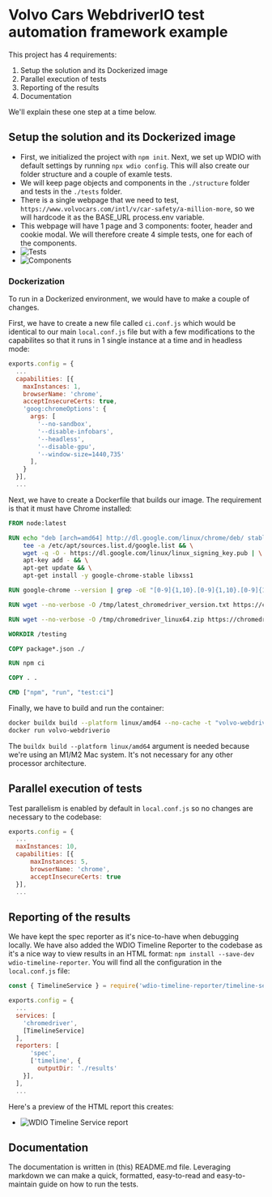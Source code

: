 # Volvo Cars WebdriverIO test automation framework example

This project has 4 requirements:
1. Setup the solution and its Dockerized image
2. Parallel execution of tests
3. Reporting of the results
4. Documentation

We'll explain these one step at a time below.

## Setup the solution and its Dockerized image

- First, we initialized the project with `npm init`. Next, we set up WDIO with default settings by running `npx wdio config`. This will also create our folder structure and a couple of examle tests.
- We will keep page objects and components in the `./structure` folder and tests in the `./tests` folder. 
- There is a single webpage that we need to test, `https://www.volvocars.com/intl/v/car-safety/a-million-more`, so we will hardcode it as the BASE_URL process.env variable. 
- This webpage will have 1 page and 3 components: footer, header and cookie modal. We will therefore create 4 simple tests, one for each of the components.
- ![Tests](./screenshots/tests.jpg)
- ![Components](./screenshots/components.jpg)

### Dockerization 

To run in a Dockerized environment, we would have to make a couple of changes. 

First, we have to create a new file called `ci.conf.js` which would be identical to our main `local.conf.js` file but with a few modifications to the capabilites so that it runs in 1 single instance at a time and in headless mode:
```js
exports.config = {
  ...
  capabilities: [{
    maxInstances: 1,
    browserName: 'chrome',
    acceptInsecureCerts: true,
    'goog:chromeOptions': {
      args: [
        '--no-sandbox',
        '--disable-infobars',
        '--headless',
        '--disable-gpu',
        '--window-size=1440,735'
      ],
    }
  }],
  ...
```

Next, we have to create a Dockerfile that builds our image. The requirement is that it must have Chrome installed:
```Dockerfile
FROM node:latest

RUN echo "deb [arch=amd64] http://dl.google.com/linux/chrome/deb/ stable main" | \
    tee -a /etc/apt/sources.list.d/google.list && \
    wget -q -O - https://dl.google.com/linux/linux_signing_key.pub | \
    apt-key add - && \
    apt-get update && \
    apt-get install -y google-chrome-stable libxss1

RUN google-chrome --version | grep -oE "[0-9]{1,10}.[0-9]{1,10}.[0-9]{1,10}" > /tmp/chromebrowser-main-version.txt

RUN wget --no-verbose -O /tmp/latest_chromedriver_version.txt https://chromedriver.storage.googleapis.com/LATEST_RELEASE_$(cat /tmp/chromebrowser-main-version.txt)

RUN wget --no-verbose -O /tmp/chromedriver_linux64.zip https://chromedriver.storage.googleapis.com/$(cat /tmp/latest_chromedriver_version.txt)/chromedriver_linux64.zip && rm -rf /opt/selenium/chromedriver && unzip /tmp/chromedriver_linux64.zip -d /opt/selenium && rm /tmp/chromedriver_linux64.zip && mv /opt/selenium/chromedriver /opt/selenium/chromedriver-$(cat /tmp/latest_chromedriver_version.txt) && chmod 755 /opt/selenium/chromedriver-$(cat /tmp/latest_chromedriver_version.txt) && ln -fs /opt/selenium/chromedriver-$(cat /tmp/latest_chromedriver_version.txt) /usr/bin/chromedriver

WORKDIR /testing

COPY package*.json ./

RUN npm ci

COPY . .

CMD ["npm", "run", "test:ci"]
```

Finally, we have to build and run the container:
```bash
docker buildx build --platform linux/amd64 --no-cache -t "volvo-webdriverio" -f Dockerfile .
docker run volvo-webdriverio
```
The `buildx build --platform linux/amd64` argument is needed because we're using an M1/M2 Mac system. It's not necessary for any other processor architecture.

## Parallel execution of tests

Test parallelism is enabled by default in `local.conf.js` so no changes are necessary to the codebase:
```js
exports.config = {
  ...
  maxInstances: 10,
  capabilities: [{
      maxInstances: 5,
      browserName: 'chrome',
      acceptInsecureCerts: true
  }],
  ...
```

## Reporting of the results

We have kept the spec reporter as it's nice-to-have when debugging locally. We have also added the WDIO Timeline Reporter to the codebase as it's a nice way to view results in an HTML format: `npm install --save-dev wdio-timeline-reporter`. You will find all the configuration in the `local.conf.js` file:

```js
const { TimelineService } = require('wdio-timeline-reporter/timeline-service')

exports.config = {
  ...
  services: [
    'chromedriver', 
    [TimelineService]
  ],
  reporters: [
      'spec', 
      ['timeline', {
        outputDir: './results'
    }],
  ],
  ...
```

Here's a preview of the HTML report this creates:
- ![WDIO Timeline Service report](./screenshots/reporter.jpg)

## Documentation

The documentation is written in (this) README.md file. Leveraging markdown we can make a quick, formatted, easy-to-read and easy-to-maintain guide on how to run the tests.